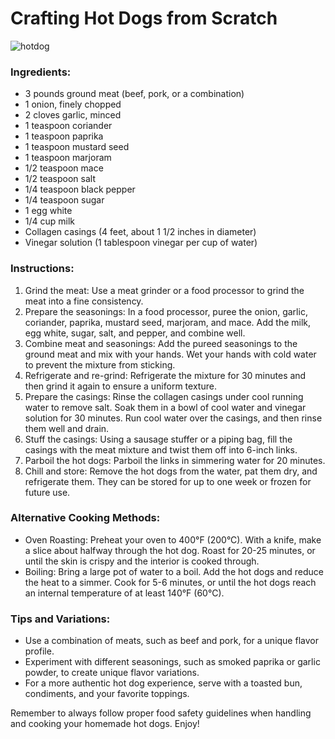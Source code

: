 # Crafting Hot Dogs from Scratch

![hotdog](https://res.cloudinary.com/dvbyognrh/image/upload/v1725492273/github-blog/oojjbmjzexpjehrs7ubj.webp)

### Ingredients:

- 3 pounds ground meat (beef, pork, or a combination)
- 1 onion, finely chopped
- 2 cloves garlic, minced
- 1 teaspoon coriander
- 1 teaspoon paprika
- 1 teaspoon mustard seed
- 1 teaspoon marjoram
- 1/2 teaspoon mace
- 1/2 teaspoon salt
- 1/4 teaspoon black pepper
- 1/4 teaspoon sugar
- 1 egg white
- 1/4 cup milk
- Collagen casings (4 feet, about 1 1/2 inches in diameter)
- Vinegar solution (1 tablespoon vinegar per cup of water)

### Instructions:

1. Grind the meat: Use a meat grinder or a food processor to grind the meat into a fine consistency.
2. Prepare the seasonings: In a food processor, puree the onion, garlic, coriander, paprika, mustard seed, marjoram, and mace. Add the milk, egg white, sugar, salt, and pepper, and combine well.
3. Combine meat and seasonings: Add the pureed seasonings to the ground meat and mix with your hands. Wet your hands with cold water to prevent the mixture from sticking.
4. Refrigerate and re-grind: Refrigerate the mixture for 30 minutes and then grind it again to ensure a uniform texture.
5. Prepare the casings: Rinse the collagen casings under cool running water to remove salt. Soak them in a bowl of cool water and vinegar solution for 30 minutes. Run cool water over the casings, and then rinse them well and drain.
6. Stuff the casings: Using a sausage stuffer or a piping bag, fill the casings with the meat mixture and twist them off into 6-inch links.
7. Parboil the hot dogs: Parboil the links in simmering water for 20 minutes.
8. Chill and store: Remove the hot dogs from the water, pat them dry, and refrigerate them. They can be stored for up to one week or frozen for future use.

### Alternative Cooking Methods:

- Oven Roasting: Preheat your oven to 400°F (200°C). With a knife, make a slice about halfway through the hot dog. Roast for 20-25 minutes, or until the skin is crispy and the interior is cooked through.
- Boiling: Bring a large pot of water to a boil. Add the hot dogs and reduce the heat to a simmer. Cook for 5-6 minutes, or until the hot dogs reach an internal temperature of at least 140°F (60°C).

### Tips and Variations:

- Use a combination of meats, such as beef and pork, for a unique flavor profile.
- Experiment with different seasonings, such as smoked paprika or garlic powder, to create unique flavor variations.
- For a more authentic hot dog experience, serve with a toasted bun, condiments, and your favorite toppings.

Remember to always follow proper food safety guidelines when handling and cooking your homemade hot dogs. Enjoy!

